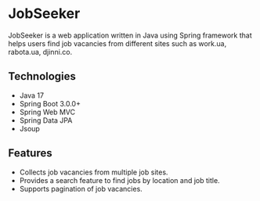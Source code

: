 # JobSeeker

JobSeeker is a web application written in Java using Spring framework that helps users find job vacancies from different sites such as work.ua, rabota.ua, djinni.co.

## Technologies

- Java 17
- Spring Boot 3.0.0+
- Spring Web MVC
- Spring Data JPA
- Jsoup

## Features

- Collects job vacancies from multiple job sites.
- Provides a search feature to find jobs by location and job title.
- Supports pagination of job vacancies.
